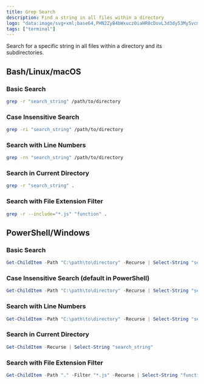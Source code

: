 ```yaml
---
title: Grep Search
description: Find a string in all files within a directory
logo: "data:image/svg+xml;base64,PHN2ZyB4bWxucz0iaHR0cDovL3d3dy53My5vcmcvMjAwMC9zdmciIHdpZHRoPSIyNCIgaGVpZ2h0PSIyNCIgdmlld0JveD0iMCAwIDI0IDI0IiBmaWxsPSJub25lIiBzdHJva2U9IiM2Yjc0ODEiIHN0cm9rZS13aWR0aD0iMiIgc3Ryb2tlLWxpbmVjYXA9InJvdW5kIiBzdHJva2UtbGluZWpvaW49InJvdW5kIj48Y2lyY2xlIGN4PSIxMSIgY3k9IjExIiByPSI4Ii8+PHBhdGggZD0ibTIxIDIxLTQuMzUtNC4zNSIvPjwvc3ZnPg=="
tags: ["terminal"]
---
```


Search for a specific string in all files within a directory and its subdirectories.

## Bash/Linux/macOS

### Basic Search

```bash
grep -r "search_string" /path/to/directory
```

### Case Insensitive Search

```bash
grep -ri "search_string" /path/to/directory
```

### Search with Line Numbers

```bash
grep -rn "search_string" /path/to/directory
```

### Search in Current Directory

```bash
grep -r "search_string" .
```

### Search with File Extension Filter

```bash
grep -r --include="*.js" "function" .
```

## PowerShell/Windows

### Basic Search

```powershell
Get-ChildItem -Path "C:\path\to\directory" -Recurse | Select-String "search_string"
```

### Case Insensitive Search (default in PowerShell)

```powershell
Get-ChildItem -Path "C:\path\to\directory" -Recurse | Select-String "search_string"
```

### Search with Line Numbers

```powershell
Get-ChildItem -Path "C:\path\to\directory" -Recurse | Select-String "search_string" | Select-Object Filename, LineNumber, Line
```

### Search in Current Directory

```powershell
Get-ChildItem -Recurse | Select-String "search_string"
```

### Search with File Extension Filter

```powershell
Get-ChildItem -Path "." -Filter "*.js" -Recurse | Select-String "function"
```
